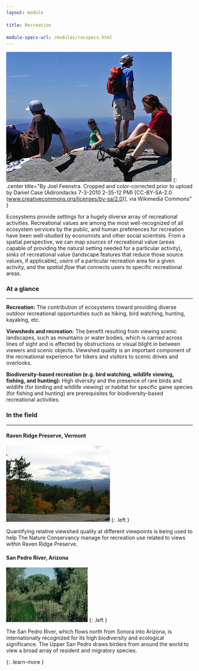 ```yaml
---
layout: module

title: Recreation

module-specs-url: /modules/recspecs.html
---
```

<div id="module-intro" markdown="1">

![](/images/hikers_cropped.png)
{: .center title="By Joel Feenstra. Cropped and color-corrected prior
to upload by Daniel Case (Adirondacks 7-3-2010 2-35-12 PM)
[CC-BY-SA-2.0 (www.creativecommons.org/licenses/by-sa/2.0)], via
Wikimedia Commons" }

Ecosystems provide settings for a hugely diverse array of recreational
activities. Recreational values are among the most well-recognized of
all ecosystem services by the public, and human preferences for
recreation have been well-studied by economists and other social
scientists. From a spatial perspective, we can map *sources* of
recreational value (areas capable of providing the natural setting
needed for a particular activity), *sinks* of recreational value
(landscape features that reduce those source values, if applicable),
*users* of a particular recreation area for a given activity, and the
*spatial flow* that connects users to specific recreational areas.

</div>

<div id="module-at-a-glance" markdown="1">

### At a glance
----------------

**Recreation:** The contribution of ecosystems toward providing
diverse outdoor recreational opportunities such as hiking, bird
watching, hunting, kayaking, etc.

**Viewsheds and recreation:** The benefit resulting from viewing
scenic landscapes, such as mountains or water bodies, which is carried
across lines of sight and is affected by obstructions or visual blight
in between viewers and scenic objects.  Viewshed quality is an
important component of the recreational experience for hikers and
visitors to scenic drives and overlooks.

**Biodiversity-based recreation (e.g. bird watching, wildlife viewing,
fishing, and hunting):** High diversity and the presence of rare birds
and wildlife (for birding and wildlife viewing) or habitat for
specific game species (for fishing and hunting) are prerequisites for
biodiversity-based recreational activities.

</div>

<div id="module-in-the-field" markdown="1">

### In the field
-----------------

#### Raven Ridge Preserve, Vermont

![](/images/vt_forest.jpg)
{: .left }

Quantifying relative viewshed quality at different viewpoints is being
used to help The Nature Conservancy manage for recreation use related
to views within Raven Ridge Preserve.

#### San Pedro River, Arizona

![](/images/san_pedrokb1.jpg)
{: .left }

The San Pedro River, which flows north from Sonora into Arizona, is
internationally recognized for its high biodiversity and ecological
significance.  The Upper San Pedro draws birders from around the world
to view a broad array of resident and migratory species.

[ ](/case_studies/sanpedro.html)
{: .learn-more }

</div>
